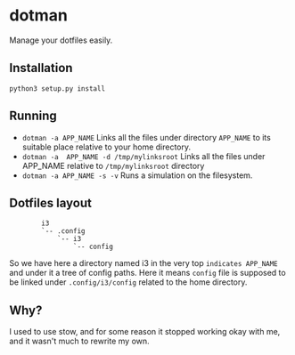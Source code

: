 # dotman
Manage your dotfiles easily.

## Installation
`python3 setup.py install`

## Running
- `dotman -a APP_NAME`
Links all the files under directory `APP_NAME` to its suitable place relative to your home directory.
- `dotman -a  APP_NAME -d /tmp/mylinksroot` 
Links all the files under APP_NAME relative to `/tmp/mylinksroot` directory
- `dotman -a APP_NAME -s -v`
Runs a simulation on the filesystem.


## Dotfiles layout
```
        i3
        `-- .config
            `-- i3
                `-- config
```
So we have here a directory named i3 in the very top `indicates APP_NAME` and under it a tree of config paths. Here it means `config` file is supposed to be linked under `.config/i3/config` related to the home directory.

## Why?
I used to use stow, and for some reason it stopped working okay with me, and it wasn't much to rewrite my own.